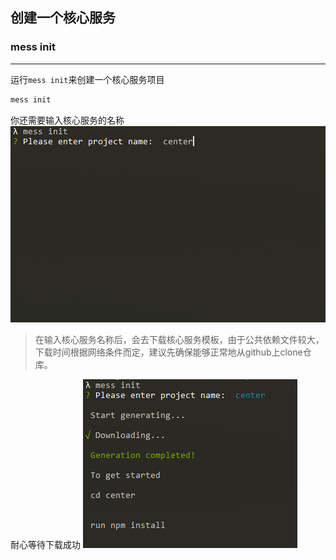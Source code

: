 ## 创建一个核心服务

### mess init
***
运行`mess init`来创建一个核心服务项目
```bash
mess init
```
你还需要输入核心服务的名称
![mess init](./mess_init.png)  

>在输入核心服务名称后，会去下载核心服务模板，由于公共依赖文件较大，下载时间根据网络条件而定，建议先确保能够正常地从github上clone仓库。  
  
耐心等待下载成功
![mess init success](./mess_init_success.png)  